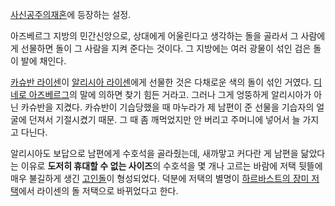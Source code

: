 [사신공주의재혼](%EC%82%AC%EC%8B%A0%EA%B3%B5%EC%A3%BC%EC%9D%98%20%EC%9E%AC%ED%98%BC.md)에
등장하는 설정.

아즈베르그 지방의 민간신앙으로, 상대에게 어울린다고 생각하는 돌을 골라서 그 사람에게 선물하면 돌이 그 사람을 지켜 준다는 것이다. 그
지방에는 여러 광물이 섞인 검은 돌이 발에 채인다.  

[카슈반 라이센](%EC%B9%B4%EC%8A%88%EB%B0%98%20%EB%9D%BC%EC%9D%B4%EC%84%BC.md)이
[알리시아 라이센](%EC%95%8C%EB%A6%AC%EC%8B%9C%EC%95%84%20%EB%9D%BC%EC%9D%B4%EC%84%BC.md)에게 선물한 것은 다채로운 색의 돌이 섞인 거였다. [디네로 아즈베르그](%EB%94%94%EB%84%A4%EB%A1%9C%20%EC%95%84%EC%A6%88%EB%B2%A0%EB%A5%B4%EA%B7%B8.md)의 말에 의하면 찾기 힘든 거라고. 그러나 그게
엉뚱하게 알리시아가 아닌 카슈반을 지켰다. 카슈반이 기습당했을 때 마누라가 제 남편이 준 선물을 기습자의 얼굴에 던져서 기절시켰기 때문. 그
때 좀 깨먹었지만 안 버리고 주머니에 넣어서 늘 가지고 다닌다.

알리시아도 보답으로 남편에게 수호석을 골라줬는데, 새까맣고 커다란 게 남편을 닮았다는 이유로 **도저히 휴대할 수 없는 사이즈**의 수호석을
몇 개나 고르는 바람에 저택 뒷뜰에 매우 불길하게 생긴 [고인돌](%EA%B3%A0%EC%9D%B8%EB%8F%8C.md)이
형성되었다. 덕분에 저택의 별명이 [하르바스트의 장미 저택](%EB%A0%88%EB%94%94%EC%98%A4%EB%A5%B4%20%ED%95%98%EB%A5%B4%EB%B0%94%EC%8A%A4%ED%8A%B8.md)에서 라이센의 돌 저택으로 바뀌었다고 한다.

